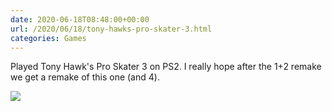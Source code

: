 ```yaml
---
date: 2020-06-18T08:48:00+00:00
url: /2020/06/18/tony-hawks-pro-skater-3.html
categories: Games
---
```

Played Tony Hawk's Pro Skater 3 on PS2. I really hope after the 1+2 remake we get a remake of this one (and 4).



![](https://rknightuk.s3.us-east-1.amazonaws.com/almanac/thps3-darth-maul.jpg)
